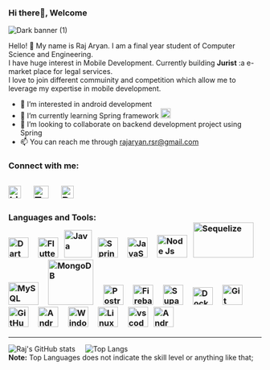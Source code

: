 <link rel="stylesheet" href="https://cdnjs.cloudflare.com/ajax/libs/font-awesome/6.2.0/css/all.min.css" integrity="sha512-QsHK/iE8WUEXLwV8FuuAUwSYdq6YrjdYzSUNzBySWUjrVAkVILgbKdFUvTpwvA7QTvEyvYw8HGTYBQ5pcWhHswQ==" crossorigin="anonymous" referrerpolicy="no-referrer" />

### Hi there👋, Welcome
 
![Dark banner (1)](https://github.com/mr-rsr/mr-rsr/assets/90951312/1bbfac6a-b6af-43e9-9056-175d74640685)

Hello! :wave: My name is Raj Aryan. I am a final year student of Computer Science and Engineering.\
I have huge interest in Mobile Development. Currently building **Jurist** :a e-market place for legal services. \
I love to join different commuinity and competition which allow me to leverage my expertise in mobile development.
- 👀 I’m interested in android development
- 🌱 I’m currently learning Spring framework <img src="https://github.com/mr-rsr/mr-rsr/assets/90951312/c4af8e81-b341-4377-a6bd-2c881b7541b4" alt="sping_logo" width="20"/>
- 💞️ I’m looking to collaborate on backend development project using Spring
- 📫 You can reach me through rajaryan.rsr@gmail.com

### Connect with me:
<a href="https://in.linkedin.com/in/mrrsr"> <img src="https://github.com/mr-rsr/mr-rsr/assets/90951312/2b5e035d-2af2-4319-a9d4-7b7ae0106d8f" width="25" height="25" alt="LinkedIn"></a>  &nbsp; &nbsp; <a href="https:x.com/hlw_rsr"> <img src="https://github.com/mr-rsr/mr-rsr/assets/90951312/abc990c1-aaf8-4b8d-a422-3ccb0b6853be" width="30" height="25" alt="Twitter"></a>  &nbsp; &nbsp; <a href="https://www.rajaryan.in"> <img src="https://github.com/mr-rsr/mr-rsr/assets/90951312/91ab8c95-d7a0-4d7f-a8c6-889e04c646a3" width="25" height="25" alt="Portfolio"></a>
---
### Languages and Tools: <br>  <img src="https://github.com/mr-rsr/mr-rsr/assets/90951312/744b9327-919c-4ebf-984d-821965d68ef0" width="40" height="40" alt="Dart"> &nbsp;  &nbsp;  <img src="https://github.com/mr-rsr/mr-rsr/assets/90951312/1e33e74f-1a67-4801-947a-3ef1af6e1e34" width="40" height="40" alt="Flutter"> &nbsp; <img src="https://github.com/mr-rsr/mr-rsr/assets/90951312/aac1c4ef-f0a6-43eb-a4d3-dc513f79afd5" width="55" height="55" alt="Java"> &nbsp;  <img src="https://github.com/mr-rsr/mr-rsr/assets/90951312/c4af8e81-b341-4377-a6bd-2c881b7541b4" width="40" height="40" alt="Spring"> &nbsp;   &nbsp;  <img src="https://github.com/mr-rsr/mr-rsr/assets/90951312/083b821e-b753-47f2-b807-c4c9aab5a3ac" width="40" height="40" alt="JavaScript"> &nbsp;  &nbsp;  <img src="https://github.com/mr-rsr/mr-rsr/assets/90951312/2f4e626f-5a53-4ab1-a165-232b25ef1937" width="60" height="45" alt="Node Js"> &nbsp;     <img src="https://github.com/mr-rsr/mr-rsr/assets/90951312/767f7f48-5e32-425c-b78a-b72a8345873b" width="120" height="70" alt="Sequelize"> &nbsp;  &nbsp;   <img src="https://github.com/mr-rsr/mr-rsr/assets/90951312/8edd3fec-c5c4-437c-9a60-08068f9c5407" width="60" height="45" alt="MySQL"> &nbsp; &nbsp;  <img src="https://github.com/mr-rsr/mr-rsr/assets/90951312/84b391a1-e1ef-4d36-bb4c-af193ea17d05" width="90" height="90" alt="MongoDB"> &nbsp; &nbsp;  <img src="https://github.com/mr-rsr/mr-rsr/assets/90951312/54a2fea0-bf7e-45e5-98ca-3250d1bf8002" width="40" height="40" alt="PostreSQL"> &nbsp;  &nbsp; <img src="https://github.com/mr-rsr/mr-rsr/assets/90951312/54bf0825-74d8-4fa3-8e1f-a2dca4c7baf9" width="40" height="40" alt="Firebase"> &nbsp;  &nbsp; <img src="https://github.com/mr-rsr/mr-rsr/assets/90951312/05af5a0c-b642-4d41-a9bf-9de8feaddf79" width="40" height="40" alt="Supabase"> &nbsp;  &nbsp;   <img src="https://github.com/mr-rsr/mr-rsr/assets/90951312/9ec28248-a35f-41c1-b441-fc5b32cd9a1d" width="40" height="35" alt="Docker"> &nbsp; &nbsp;  <img src="https://github.com/mr-rsr/mr-rsr/assets/90951312/e96c9d18-b92f-45bb-bc7f-a9c0bb8c52e6" width="40" height="40" alt="Git"> &nbsp; &nbsp;  <img src="https://github.com/mr-rsr/mr-rsr/assets/90951312/7b70b293-73b9-4efb-a9ea-b59889ce059b" width="40" height="40" alt="GitHub"> &nbsp; &nbsp;  <img src="https://github.com/mr-rsr/mr-rsr/assets/90951312/87c0865a-5d92-488c-8733-e49772a81dbe" width="40" height="40" alt="Android"> &nbsp; &nbsp;  <img src="https://github.com/mr-rsr/mr-rsr/assets/90951312/595a6746-3f03-431a-8ccb-ca7871fae568" width="40" height="40" alt="Windows"> &nbsp; &nbsp;  <img src="https://github.com/mr-rsr/mr-rsr/assets/90951312/66eb0337-e703-45dd-b079-2dcbd746f144" width="40" height="40" alt="Linux"> &nbsp; &nbsp;  <img src="https://github.com/mr-rsr/mr-rsr/assets/90951312/a58f60d0-194c-4db9-8bda-bf93e0b8269e" width="40" height="40" alt="vscode"> &nbsp;  <img src="https://github.com/mr-rsr/mr-rsr/assets/90951312/6700bfc8-baae-42e2-bf40-b480dff4daf9" width="40" height="40" alt="Android Studio"> &nbsp;
---

![Raj's GitHub stats](https://github-stats-mr-rsrs-projects.vercel.app//api?username=mr-rsr&show_icons=true&theme=transparent&title_color=964B00&text_color=50C878&show_icons=true)  &nbsp;  &nbsp;
![Top Langs](https://github-readme-stats.vercel.app/api/top-langs/?username=mr-rsr&layout=compact) <br>
**Note:** Top Languages does not indicate the skill level or anything like that;
